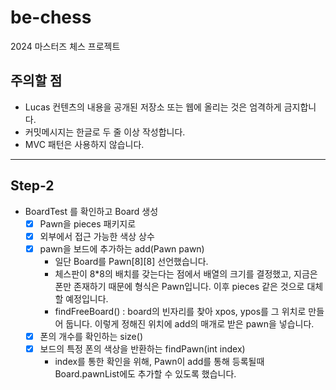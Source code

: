 # be-chess

2024 마스터즈 체스 프로젝트

## 주의할 점

- Lucas 컨텐츠의 내용을 공개된 저장소 또는 웹에 올리는 것은 엄격하게 금지합니다.
- 커밋메시지는 한글로 두 줄 이상 작성합니다.
- MVC 패턴은 사용하지 않습니다.



---
## Step-2

- BoardTest 를 확인하고 Board 생성
  - [x] Pawn을 pieces 패키지로
  - [x] 외부에서 접근 가능한 색상 상수
  - [x] pawn을 보드에 추가하는 add(Pawn pawn)
    - 일단 Board를 Pawn[8][8] 선언했습니다. 
    - 체스판이 8*8의 배치를 갖는다는 점에서 배열의 크기를 결정했고, 지금은 폰만 존재하기 때문에 형식은 Pawn입니다. 이후 pieces 같은 것으로 대체할 예정입니다.
    - findFreeBoard() : board의 빈자리를 찾아 xpos, ypos를 그 위치로 만들어 둡니다. 이렇게 정해진 위치에 add의 매개로 받은 pawn을 넣습니다.
  - [x] 폰의 개수를 확인하는 size()
  - [x] 보드의 특정 폰의 색상을 반환하는 findPawn(int index)
    - index를 통한 확인을 위해, Pawn이 add를 통해 등록될때 Board.pawnList에도 추가할 수 있도록 했습니다.
